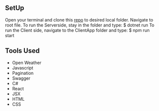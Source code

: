 ## SetUp
Open your terminal and clone this [repo](https://github.com/QuietEvolver/immune-cocoon.git) to desired local folder.
Navigate to root file. 
To run the Serverside, stay in the folder and type: 
  $ dotnet run
To run the Client side, navigate to the ClientApp folder and type: 
  $ npm run start

## Tools Used
<!-- * $ dotnet add Standard.AI.OpenAI ( C# ) -->
* Open Weather 
* Javascript
* Pagination
* Swagger
* C#
* React
* JSX
* HTML
* CSS

